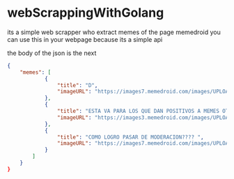 # webScrappingWithGolang

its a simple web scrapper who extract memes of the page memedroid 
you can use this in your webpage because its a simple api


the body of the json is the next 

```json
{
	"memes": [
			{
				"title": "D",
				"imageURL": "https://images7.memedroid.com/images/UPLOADED889/6008ac9089c99.jpeg"
			},
			{
				"title": "ESTA VA PARA LOS QUE DAN POSITIVOS A MEMES OTAKUS .I.",
				"imageURL": "https://images3.memedroid.com/images/UPLOADED407/6008ae32f1c6b.jpeg"
			},
			{
				"title": "COMO LOGRO PASAR DE MODERACION???? ",
				"imageURL": "https://images7.memedroid.com/images/UPLOADED614/6008a33943d0e.jpeg"
			}
		]
	}
}
```
